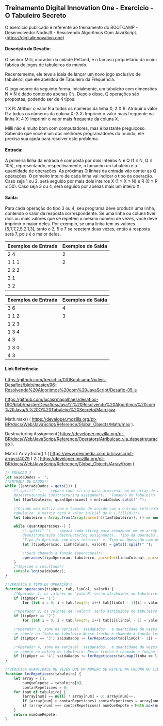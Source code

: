 ## Treinamento Digital Innovation One - Exercicio - O Tabuleiro Secreto

O exercicio publicado é referente ao treinamento do BOOTCAMP - Desenvolvedor NodeJS -  Resolvendo Algoritmos Com JavaScript.
(https://digitalinnovation.one)

#### Descrição do Desafio:

O senhor Milli, morador da cidade Petland, é o famoso proprietário da maior fábrica de jogos de tabuleiros do mundo. 

Recentemente, ele teve a ideia de lançar um novo jogo exclusivo de tabuleiro, que ele apelidou de Tabuleiro da Frequência.

O jogo ocorre da seguinte forma. Inicialmente, um tabuleiro com dimensões N × N é dado contendo apenas 0’s. Depois disso, Q operações são propostas, podendo ser de 4 tipos:

1 X R: Atribuir o valor R a todos os números da linha X;
2 X R: Atribuir o valor R a todos os números da coluna X;
3 X: Imprimir o valor mais frequente na linha X;
4 X: Imprimir o valor mais frequente da coluna X.

Milli não é muito bom com computadores, mas é bastante preguiçoso. Sabendo que você é um dos melhores programadores do mundo, ele precisa sua ajuda para resolver este problema.


#### Entrada:

A primeira linha da entrada é composta por dois inteiros N e Q (1 ≤ N, Q ≤ 105), representando, respectivamente, o tamanho do tabuleiro e a quantidade de operações. As próximas Q linhas da entrada vão conter as Q operações. O primeiro inteiro de cada linha vai indicar o tipo da operação. Caso seja 1 ou 2, será seguido por mais dois inteiros X (1 ≤ X ≤ N) e R (0 ≤ R ≤ 50). Caso seja 3 ou 4, será seguido por apenas mais um inteiro X.

#### Saída:

Para cada operação do tipo 3 ou 4, seu programa deve produzir uma linha, contendo o valor da resposta correspondente. Se uma linha ou coluna tiver dois ou mais valores que se repetem o mesmo número de vezes, você deve imprimir o maior deles. Por exemplo, se uma linha tem os valores [5,7,7,2,5,2,1,3], tanto o 2, 5 e 7 se repetem duas vezes, então a resposta será 7, pois é o maior deles.

Exemplos de Entrada  | Exemplos de Saída
------------- | -------------
2 4 | 2
1 1 1 | 2
2 2 2 |
3 1 |
3 2	|

Exemplos de Entrada  | Exemplos de Saída
------------- | -------------
3 6 | 4
1 1 2 | 3
1 2 3 |
1 3 4 |
4 3 |
1 3 0 |
4 3 |



#### Link Referência:
https://github.com/trepichio/DIOBootcampNodejs-Desafios/blob/master/06-Resolvendo%20Algoritmos%20com%20JavaScript/Desafio-05.js

https://github.com/lucasrmagalhaes/desafios-DIO/blob/master/Desafios/Java/2.%20Resolvendo%20Algoritmos%20com%20Java/5.%20O%20Tabuleiro%20Secreto/Main.java

Math.max() ( https://developer.mozilla.org/pt-BR/docs/Web/JavaScript/Reference/Global_Objects/Math/max ).

Destructuring Assignment( https://developer.mozilla.org/pt-BR/docs/Web/JavaScript/Reference/Operators/Atribuicao_via_desestruturacao ).

Matriz Array.from() 1.( https://www.devmedia.com.br/javascript-arrays/4079 ) 2.( https://developer.mozilla.org/pt-BR/docs/Web/JavaScript/Reference/Global_Objects/Array/from ).


```javascript
// SOLUCAO 1
let saidaDados = '';
/*ENTRADA DE DADOS*/
while ((entradaDados = gets())) {
    /*.split(" ") -  separa cada string para armazenar em um array de atribuição via 
    desestruturação (destructuring assignment). 'Tamanho do Tabuleiro' e 'Quantidade de Operações'*/
    let [tamTabuleiro, quantOperacoes] = entradaDados.split(" ");

    /*Criado uma matriz com o tamanho de acordo com a entrada referente o tamanho do 
    tabuleiro. A matriz terá o valor inicial de 0 (.fill(0))*/
    let tabuleiro = Array.from(Array(parseInt(tamTabuleiro)), () => new Array(parseInt(tamTabuleiro)).fill(0));

    while (quantOperacoes--) {
        /*.split(" ") -  separa cada string para armazenar em um array de atribuição via 
        desestruturação (destructuring assignment). 'Tipo da Operação', 
        'Tipo da Operação com dois inteiros' e 'Tipo da Operação com um inteiro'*/
        let [tipoOperacao, LinhaColuna, valorR] = gets().split(" ");

        /*Será chamado a função (operacoes)*/
        operacoes(tipoOperacao, tabuleiro, parseInt(LinhaColuna), parseInt(valorR));
    }
    /*Imprime o resultado*/
    console.log(saidaDados);
}

/*VERIFICA O TIPO DE OPERAÇÃO*/
function operacoes(tipOper, tab, linCol, valorR) {
    /*Operador 1, os valores de 'valorR' serão atribuidos no tabuleiro em linhas */
    if (tipOper == '1')
        for (let i = 0; i < tab.length; i++) tab[linCol - 1][i] = valorR;

    /*Operador 2, os valores de 'valorR' serão atribuidos no tabuleiro em colunas */
    if (tipOper == '2')
        for (let i = 0; i < tab.length; i++) tab[i][linCol - 1] = valorR;

    /*Operador 3, soma na variavel 'saidaDados', a quantidade de vezes que um numero
    se repete na linha do tabuleiro.Nesse trecho é chamado a função lerRepeticoes*/
    if (tipOper == '3') saidaDados += lerRepeticoes(tab[linCol - 1]) + '\n';

    /*Operador 4, soma na variavel 'saidaDados', a quantidade de vezes que um numero
    se repete na coluna do tabuleiro. Nesse trecho é chamado a função lerRepeticoes*/
    if (tipOper == '4') saidaDados += lerRepeticoes(tab.map(linha => linha[linCol - 1])) + '\n';
}

/*VERIFICA QUANTIDADE DE VEZES QUE UM NUMERO SE REPETE NA COLUNA OU LINHA DO TABULEIRO*/
function lerRepeticoes(tabuleiro) {
    let array = [],
        numQueRepete = tabuleiro[0],
        contarRepeticoes = 0;
    for (num of tabuleiro) {
        (array[num] == null) ? array[num] = 0: array[num]++;
        if (array[num] > contarRepeticoes) contarRepeticoes = array[numQueRepete = num];
        if (array[num] === contarRepeticoes) numQueRepete = Math.max(numQueRepete, num);
    }
    return numQueRepete;
}
```

